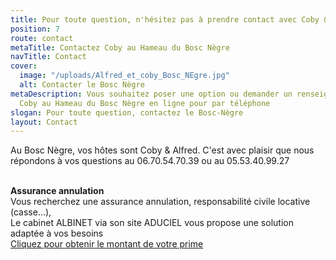 ```yaml
---
title: Pour toute question, n'hésitez pas à prendre contact avec Coby & Alfred
position: 7
route: contact
metaTitle: Contactez Coby au Hameau du Bosc Nègre
navTitle: Contact
cover:
  image: "/uploads/Alfred_et_coby_Bosc_NEgre.jpg"
  alt: Contacter le Bosc Nègre
metaDescription: Vous souhaitez poser une option ou demander un renseignement ? Contactez
  Coby au Hameau du Bosc Nègre en ligne pour par téléphone
slogan: Pour toute question, contactez le Bosc-Nègre
layout: Contact
---
```


Au Bosc Nègre, vos hôtes sont Coby & Alfred. C'est avec plaisir que nous répondons à vos questions au 06.70.54.70.39 ou au 05.53.40.99.27

\
**Assurance annulation**\
Vous recherchez une assurance annulation, responsabilité civile locative (casse...),\
Le cabinet ALBINET via son site ADUCIEL vous propose une solution adaptée à vos besoins\
[Cliquez pour obtenir le montant de votre prime](http://www.aduciel.fr/Particuliers/Vacances/adar-assurance-annulation-partenaires.aspx?id=641500)
